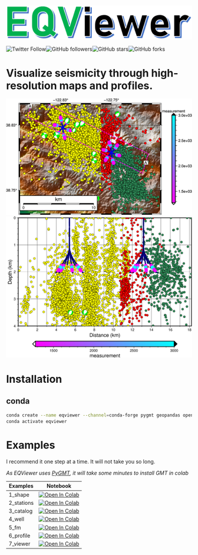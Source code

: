 ![seismonitor](docs/figures/EQViewer.PNG)  

![Twitter Follow](https://img.shields.io/twitter/follow/manuavid?style=social)![GitHub followers](https://img.shields.io/github/followers/ecastillot?style=social)![GitHub stars](https://img.shields.io/github/stars/ecastillot/EQviewer?style=social)![GitHub forks](https://img.shields.io/github/forks/ecastillot/EQviewer?style=social)
# Visualize seismicity through high-resolution maps and profiles.
![seismonitor](docs/figures/map.png)  
![seismonitor](docs/figures/profile.png)  



# Installation

## conda
```bash
conda create --name eqviewer --channel=conda-forge pygmt geopandas openpyxl obspy ipykernel python=3.10
conda activate eqviewer
```


# Examples

I recommend it one step at a time. It will not take you so long.

*As EQViewer uses [PyGMT](https://www.pygmt.org/latest/), it will take some minutes to install GMT in colab*


| Examples | Notebook  |
|---|---|
| 1_shape| [![Open In Colab](https://colab.research.google.com/assets/colab-badge.svg)](https://colab.research.google.com/github/ecastillot/EQViewer/blob/master/examples/1_shape.ipynb) |
| 2_stations| [![Open In Colab](https://colab.research.google.com/assets/colab-badge.svg)](https://colab.research.google.com/github/ecastillot/EQViewer/blob/master/examples/2_stations.ipynb) |
| 3_catalog| [![Open In Colab](https://colab.research.google.com/assets/colab-badge.svg)](https://colab.research.google.com/github/ecastillot/EQViewer/blob/master/examples/3_catalog.ipynb) |
| 4_well| [![Open In Colab](https://colab.research.google.com/assets/colab-badge.svg)](https://colab.research.google.com/github/ecastillot/EQViewer/blob/master/examples/4_well.ipynb) |
| 5_fm| [![Open In Colab](https://colab.research.google.com/assets/colab-badge.svg)](https://colab.research.google.com/github/ecastillot/EQViewer/blob/master/examples/5_fm.ipynb) |
| 6_profile| [![Open In Colab](https://colab.research.google.com/assets/colab-badge.svg)](https://colab.research.google.com/github/ecastillot/EQViewer/blob/master/examples/6_profile.ipynb) |
| 7_viewer| [![Open In Colab](https://colab.research.google.com/assets/colab-badge.svg)](https://colab.research.google.com/github/ecastillot/EQViewer/blob/master/examples/7_viewer.ipynb) |

